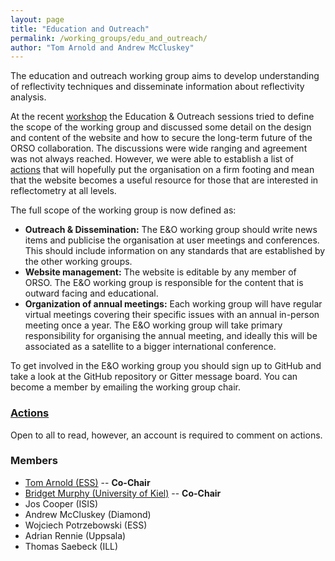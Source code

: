 ```yaml
---
layout: page
title: "Education and Outreach"
permalink: /working_groups/edu_and_outreach/
author: "Tom Arnold and Andrew McCluskey"
---
```


The education and outreach working group aims to develop understanding of reflectivity techniques and disseminate information about reflectivity analysis.

At the recent [workshop](https://www.reflectometry.org/workshop_2020/) the Education & Outreach sessions tried to define the scope of the working group and discussed some detail on the design and content of the website and how to secure the long-term future of the ORSO collaboration. The discussions were wide ranging and agreement was not always reached. However, we were able to establish a list of [actions](https://github.com/reflectivity/edu_outreach/projects) that will hopefully put the organisation on a firm footing and mean that the website becomes a useful resource for those that are interested in reflectometry at all levels.

The full scope of the working group is now defined as:
* **Outreach & Dissemination:** The E&O working group should write news items and publicise the organisation at user meetings and conferences. This should include information on any standards that are established by the other working groups.
* **Website management:** The website is editable by any member of ORSO. The E&O working group is responsible for the content that is outward facing and educational.
* **Organization of annual meetings:** Each working group will have regular virtual meetings covering their specific issues with an annual in-person meeting once a year. The E&O working group will take primary responsibility for organising the annual meeting, and ideally this will be associated as a satellite to a bigger international conference.

To get involved in the E&O working group you should sign up to GitHub and take a look at the GitHub repository or Gitter message board. You can become a member by emailing the working group chair.

### [Actions](https://github.com/reflectivity/edu_outreach/projects)

Open to all to read, however, an account is required to comment on actions.

### Members

- [Tom Arnold (ESS)](mailto:tom.arnold@ess.eu) -- **Co-Chair**
- [Bridget Murphy (University of Kiel)](mailto:murphy@physik.uni-kiel.de) -- **Co-Chair**
- Jos Cooper (ISIS)
- Andrew McCluskey (Diamond)
- Wojciech Potrzebowski (ESS)
- Adrian Rennie (Uppsala)
- Thomas Saebeck (ILL)
